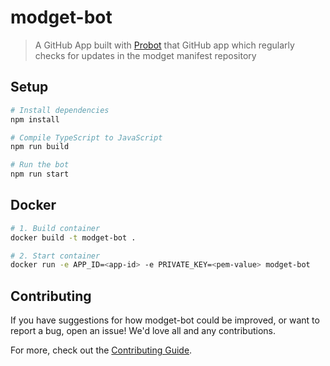 # modget-bot

> A GitHub App built with [Probot](https://github.com/probot/probot) that GitHub app which regularly checks for updates in the modget manifest repository

## Setup

```sh
# Install dependencies
npm install

# Compile TypeScript to JavaScript
npm run build

# Run the bot
npm run start
```

## Docker

```sh
# 1. Build container
docker build -t modget-bot .

# 2. Start container
docker run -e APP_ID=<app-id> -e PRIVATE_KEY=<pem-value> modget-bot
```

## Contributing

If you have suggestions for how modget-bot could be improved, or want to report a bug, open an issue! We'd love all and any contributions.

For more, check out the [Contributing Guide](CONTRIBUTING.md).
